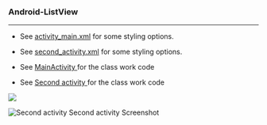 
### Android-ListView
_______________________________________
* See   [activity_main.xml](https://github.com/MoranShalom/Tutorial10_Android-ListView/blob/master/app/src/main/res/layout/activity_main.xml) 
for some styling options.

* See   [second_activity.xml](https://github.com/MoranShalom/Tutorial10_Android-ListView/blob/master/app/src/main/res/layout/second_activity.xml) 
for some styling options.


* See [MainActivity ](https://github.com/MoranShalom/Tutorial10_Android-ListView/blob/master/app/src/main/java/com/example/tutorial10_listview/MainActivity.java)for the class work code

* See [Second activity ](https://github.com/MoranShalom/Tutorial10_Android-ListView/blob/master/app/src/main/java/com/example/tutorial10_listview/SecondActivity.java)for the class work code

![](https://user-images.githubusercontent.com/49485877/55975698-3293b680-5c93-11e9-8219-c1e42b38fc8f.jpg)


![Second activity](https://user-images.githubusercontent.com/49485877/55975817-6ff84400-5c93-11e9-9dae-ffd555c923cf.jpg) Second activity Screenshot
